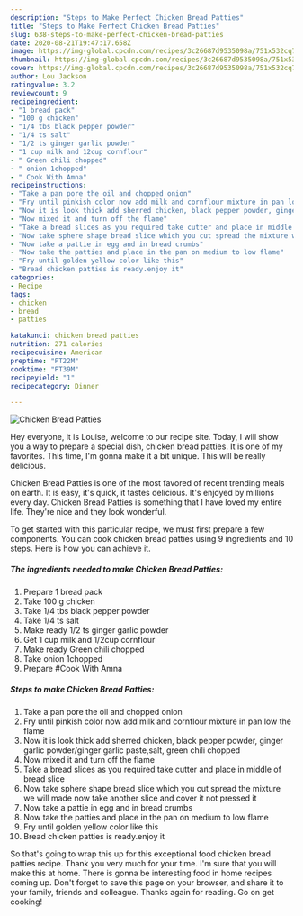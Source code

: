 ```yaml
---
description: "Steps to Make Perfect Chicken Bread Patties"
title: "Steps to Make Perfect Chicken Bread Patties"
slug: 638-steps-to-make-perfect-chicken-bread-patties
date: 2020-08-21T19:47:17.658Z
image: https://img-global.cpcdn.com/recipes/3c26687d9535098a/751x532cq70/chicken-bread-patties-recipe-main-photo.jpg
thumbnail: https://img-global.cpcdn.com/recipes/3c26687d9535098a/751x532cq70/chicken-bread-patties-recipe-main-photo.jpg
cover: https://img-global.cpcdn.com/recipes/3c26687d9535098a/751x532cq70/chicken-bread-patties-recipe-main-photo.jpg
author: Lou Jackson
ratingvalue: 3.2
reviewcount: 9
recipeingredient:
- "1 bread pack"
- "100 g chicken"
- "1/4 tbs black pepper powder"
- "1/4 ts salt"
- "1/2 ts ginger garlic powder"
- "1 cup milk and 12cup cornflour"
- " Green chili chopped"
- " onion 1chopped"
- " Cook With Amna"
recipeinstructions:
- "Take a pan pore the oil and chopped onion"
- "Fry until pinkish color now add milk and cornflour mixture in pan low the flame"
- "Now it is look thick add sherred chicken, black pepper powder, ginger garlic powder/ginger garlic paste,salt, green chili chopped"
- "Now mixed it and turn off the flame"
- "Take a bread slices as you required take cutter and place in middle of bread slice"
- "Now take sphere shape bread slice which you cut spread the mixture we will made now take another slice and cover it not pressed it"
- "Now take a pattie in egg and in bread crumbs"
- "Now take the patties and place in the pan on medium to low flame"
- "Fry until golden yellow color like this"
- "Bread chicken patties is ready.enjoy it"
categories:
- Recipe
tags:
- chicken
- bread
- patties

katakunci: chicken bread patties 
nutrition: 271 calories
recipecuisine: American
preptime: "PT22M"
cooktime: "PT39M"
recipeyield: "1"
recipecategory: Dinner

---
```



![Chicken Bread Patties](https://img-global.cpcdn.com/recipes/3c26687d9535098a/751x532cq70/chicken-bread-patties-recipe-main-photo.jpg)

Hey everyone, it is Louise, welcome to our recipe site. Today, I will show you a way to prepare a special dish, chicken bread patties. It is one of my favorites. This time, I'm gonna make it a bit unique. This will be really delicious.



Chicken Bread Patties is one of the most favored of recent trending meals on earth. It is easy, it's quick, it tastes delicious. It's enjoyed by millions every day. Chicken Bread Patties is something that I have loved my entire life. They're nice and they look wonderful.


To get started with this particular recipe, we must first prepare a few components. You can cook chicken bread patties using 9 ingredients and 10 steps. Here is how you can achieve it.

<!--inarticleads1-->

##### The ingredients needed to make Chicken Bread Patties:

1. Prepare 1 bread pack
1. Take 100 g chicken
1. Take 1/4 tbs black pepper powder
1. Take 1/4 ts salt
1. Make ready 1/2 ts ginger garlic powder
1. Get 1 cup milk and 1/2cup cornflour
1. Make ready  Green chili chopped
1. Take  onion 1chopped
1. Prepare  #Cook With Amna




<!--inarticleads2-->

##### Steps to make Chicken Bread Patties:

1. Take a pan pore the oil and chopped onion
1. Fry until pinkish color now add milk and cornflour mixture in pan low the flame
1. Now it is look thick add sherred chicken, black pepper powder, ginger garlic powder/ginger garlic paste,salt, green chili chopped
1. Now mixed it and turn off the flame
1. Take a bread slices as you required take cutter and place in middle of bread slice
1. Now take sphere shape bread slice which you cut spread the mixture we will made now take another slice and cover it not pressed it
1. Now take a pattie in egg and in bread crumbs
1. Now take the patties and place in the pan on medium to low flame
1. Fry until golden yellow color like this
1. Bread chicken patties is ready.enjoy it




So that's going to wrap this up for this exceptional food chicken bread patties recipe. Thank you very much for your time. I'm sure that you will make this at home. There is gonna be interesting food in home recipes coming up. Don't forget to save this page on your browser, and share it to your family, friends and colleague. Thanks again for reading. Go on get cooking!
